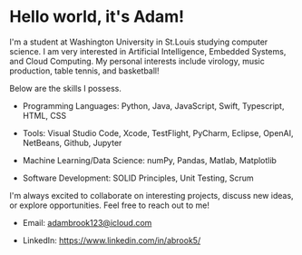 # Hello world, it's Adam!
I'm a student at Washington University in St.Louis studying computer science. I am very interested in Artificial Intelligence, Embedded Systems, and Cloud Computing. My personal interests include virology, music production, table tennis, and basketball!


Below are the skills I possess.

- Programming Languages: Python, Java, JavaScript, Swift, Typescript, HTML, CSS


- Tools: Visual Studio Code, Xcode, TestFlight, PyCharm, Eclipse, OpenAI, NetBeans, Github, Jupyter


- Machine Learning/Data Science: numPy, Pandas, Matlab, Matplotlib


- Software Development: SOLID Principles, Unit Testing, Scrum

 
I'm always excited to collaborate on interesting projects, discuss new ideas, or explore opportunities. Feel free to reach out to me!


- Email: adambrook123@icloud.com


- LinkedIn: https://www.linkedin.com/in/abrook5/


 
